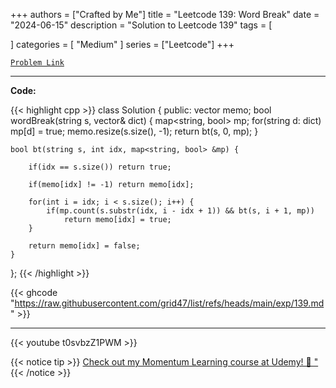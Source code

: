 
+++
authors = ["Crafted by Me"]
title = "Leetcode 139: Word Break"
date = "2024-06-15"
description = "Solution to Leetcode 139"
tags = [
    
]
categories = [
    "Medium"
]
series = ["Leetcode"]
+++



[`Problem Link`](https://leetcode.com/problems/word-break/description/)

---

**Code:**

{{< highlight cpp >}}
class Solution {
public:
    vector<int> memo;
    bool wordBreak(string s, vector<string>& dict) {
        map<string, bool> mp;
        for(string d: dict)
            mp[d] = true;
        memo.resize(s.size(), -1);
        return bt(s, 0, mp);
    }
    
    bool bt(string s, int idx, map<string, bool> &mp) {
        
        if(idx == s.size()) return true;
        
        if(memo[idx] != -1) return memo[idx];
        
        for(int i = idx; i < s.size(); i++) {
            if(mp.count(s.substr(idx, i - idx + 1)) && bt(s, i + 1, mp))
                return memo[idx] = true;
        }
        
        return memo[idx] = false;
    }
    
};
{{< /highlight >}}

{{< ghcode "https://raw.githubusercontent.com/grid47/list/refs/heads/main/exp/139.md" >}}

---

{{< youtube t0svbzZ1PWM >}}

{{< notice tip >}}
[Check out my Momentum Learning course at Udemy! 🚀 "](https://www.udemy.com/course/blind-75-the-data-structures-and-algorithms-essentials/)
{{< /notice >}}

